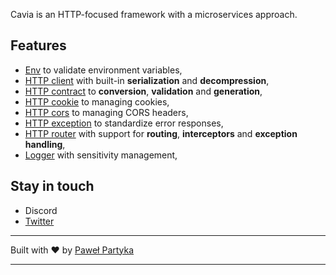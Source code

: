 Cavia is an HTTP-focused framework with a microservices approach.

## Features

* [Env](https://github.com/caviajs/env) to validate environment variables,
* [HTTP client](https://github.com/caviajs/http-client) with built-in **serialization** and **decompression**,
* [HTTP contract](https://github.com/caviajs/http-contract) to **conversion**, **validation** and **generation**,
* [HTTP cookie](https://github.com/caviajs/http-cookie) to managing cookies,
* [HTTP cors](https://github.com/caviajs/http-cors) to managing CORS headers,
* [HTTP exception](https://github.com/caviajs/http-exception) to standardize error responses,
* [HTTP router](https://github.com/caviajs/http-router) with support for **routing**, **interceptors** and **exception handling**,
* [Logger](https://github.com/caviajs/logger) with sensitivity management,

## Stay in touch

* Discord
* [Twitter](https://twitter.com/caviajs)

---

Built with ❤︎ by <a href="https://partyka.dev">Paweł Partyka</a>

---
